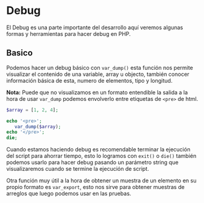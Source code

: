 # Debug

El Debug es una parte importante del desarrollo aquí veremos algunas formas y herramientas para hacer debug en PHP.

## Basico

Podemos hacer un debug básico con `var_dump()` esta función nos permite visualizar el contenido de una variable, array u objecto, también conocer información básica de esta, numero de elementos, tipo y longitud.

**Nota:** Puede que no visualizamos en un formato entendible la salida a la hora de usar `var_dump` podemos envolverlo entre etiquetas de `<pre>` de html.

```php
$array = [1, 2, 4];

echo '<pre>';
   var_dump($array);
echo '</pre>';
die;
```
Cuando estamos haciendo debug es recomendable terminar la ejecución del script para ahorrar tiempo, esto lo logramos con `exit()` o `die()` también podemos usarlo para hacer debug pasando un parámetro string que visualizaremos cuando se termine la ejecución de script.


Otra función muy útil a la hora de obtener un muestra de un elemento en su propio formato es `var_export`, esto nos sirve para obtener muestras de arreglos que luego podemos usar en las pruebas.
